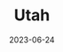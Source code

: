 ---
title: "Utah"
cc-type: state
borders:
  - Arizona
  - Colorado
  - Idaho
  - Nevada
  - New Mexico
  - Wyoming
capital:
  - Salt Lake City
cities:
  - Park City
  - Salt Lake City
country:
  - United States
date: 2023-06-24
hashtag: utah
tags:
  - state
  - United States
---